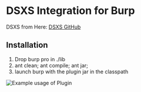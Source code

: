 DSXS Integration for Burp
=========================

DSXS from Here: [DSXS GitHub](https://github.com/stamparm/DSXS)

Installation
------------------------

1. Drop burp pro in ./lib
2. ant clean; ant compile; ant jar;
3. launch burp with the plugin jar in the classpath


![Example usage of Plugin](https://raw.github.com/arirubinstein/BurpDSXSIntegrationPlugin/master/doc/burpdropdown.png "Example usage of Plugin")
